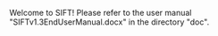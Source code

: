Welcome to SIFT! Please refer to the user manual "SIFTv1.3EndUserManual.docx" in the directory "doc".
